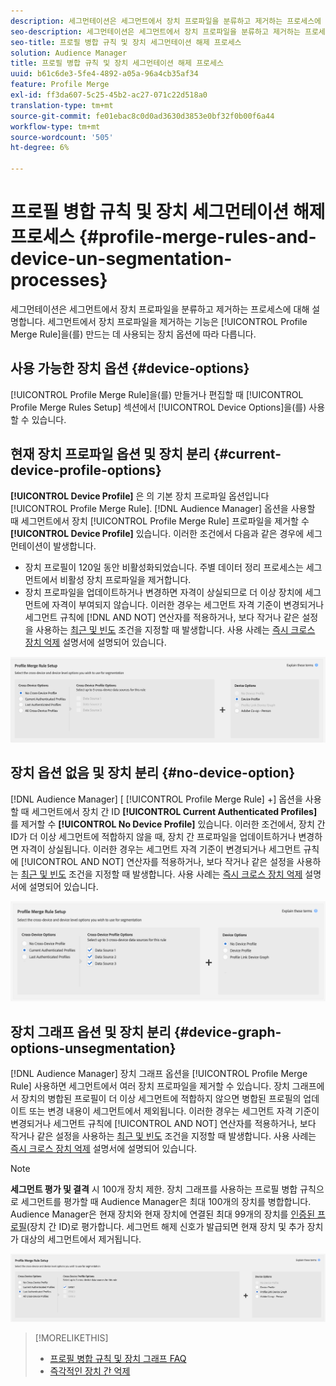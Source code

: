 ```yaml
---
description: 세그먼테이션은 세그먼트에서 장치 프로파일을 분류하고 제거하는 프로세스에 대해 설명합니다. 세그먼트에서 장치 프로파일을 제거하는 기능은 프로필 병합 규칙을 만드는 데 사용되는 장치 옵션에 따라 다릅니다.
seo-description: 세그먼테이션은 세그먼트에서 장치 프로파일을 분류하고 제거하는 프로세스에 대해 설명합니다. 세그먼트에서 장치 프로파일을 제거하는 기능은 프로필 병합 규칙을 만드는 데 사용되는 장치 옵션에 따라 다릅니다.
seo-title: 프로필 병합 규칙 및 장치 세그먼테이션 해제 프로세스
solution: Audience Manager
title: 프로필 병합 규칙 및 장치 세그먼테이션 해제 프로세스
uuid: b61c6de3-5fe4-4892-a05a-96a4cb35af34
feature: Profile Merge
exl-id: ff3da607-5c25-45b2-ac27-071c22d518a0
translation-type: tm+mt
source-git-commit: fe01ebac8c0d0ad3630d3853e0bf32f0b00f6a44
workflow-type: tm+mt
source-wordcount: '505'
ht-degree: 6%

---
```


# 프로필 병합 규칙 및 장치 세그먼테이션 해제 프로세스 {#profile-merge-rules-and-device-un-segmentation-processes}

세그먼테이션은 세그먼트에서 장치 프로파일을 분류하고 제거하는 프로세스에 대해 설명합니다. 세그먼트에서 장치 프로파일을 제거하는 기능은 [!UICONTROL Profile Merge Rule]을(를) 만드는 데 사용되는 장치 옵션에 따라 다릅니다.

## 사용 가능한 장치 옵션 {#device-options}

[!UICONTROL Profile Merge Rule]을(를) 만들거나 편집할 때 [!UICONTROL Profile Merge Rules Setup] 섹션에서 [!UICONTROL Device Options]을(를) 사용할 수 있습니다.

## 현재 장치 프로파일 옵션 및 장치 분리 {#current-device-profile-options}

**[!UICONTROL Device Profile]** 은 의 기본 장치 프로파일 옵션입니다 [!UICONTROL Profile Merge Rule]. [!DNL Audience Manager] 옵션을 사용할 때 세그먼트에서 장치  [!UICONTROL Profile Merge Rule] 프로파일을 제거할 수  **[!UICONTROL Device Profile]** 있습니다. 이러한 조건에서 다음과 같은 경우에 세그먼테이션이 발생합니다.

* 장치 프로필이 120일 동안 비활성화되었습니다. 주별 데이터 정리 프로세스는 세그먼트에서 비활성 장치 프로파일을 제거합니다.
* 장치 프로파일을 업데이트하거나 변경하면 자격이 상실되므로 더 이상 장치에 세그먼트에 자격이 부여되지 않습니다. 이러한 경우는 세그먼트 자격 기준이 변경되거나 세그먼트 규칙에 [!DNL AND NOT] 연산자를 적용하거나, 보다 작거나 같은 설정을 사용하는 [최근 및 빈도](../segments/recency-and-frequency.md) 조건을 지정할 때 발생합니다. 사용 사례는 [즉시 크로스 장치 억제](instant-cross-device-suppression.md) 설명서에 설명되어 있습니다.

![장치 전용](assets/device-only.png)

## 장치 옵션 없음 및 장치 분리 {#no-device-option}

[!DNL Audience Manager] [ [!UICONTROL Profile Merge Rule] +] 옵션을 사용할 때 세그먼트에서 장치 간 ID **[!UICONTROL Current Authenticated Profiles]** 를 제거할 수  **[!UICONTROL No Device Profile]** 있습니다. 이러한 조건에서, 장치 간 ID가 더 이상 세그먼트에 적합하지 않을 때, 장치 간 프로파일을 업데이트하거나 변경하면 자격이 상실됩니다. 이러한 경우는 세그먼트 자격 기준이 변경되거나 세그먼트 규칙에 [!UICONTROL AND NOT] 연산자를 적용하거나, 보다 작거나 같은 설정을 사용하는 [최근 및 빈도](../segments/recency-and-frequency.md) 조건을 지정할 때 발생합니다. 사용 사례는 [즉시 크로스 장치 억제](instant-cross-device-suppression.md) 설명서에 설명되어 있습니다.

![](assets/current-no-device.png)

## 장치 그래프 옵션 및 장치 분리 {#device-graph-options-unsegmentation}

[!DNL Audience Manager] 장치 그래프 옵션을  [!UICONTROL Profile Merge Rule] 사용하면 세그먼트에서 여러 장치 프로파일을 제거할 수 있습니다. 장치 그래프에서 장치의 병합된 프로필이 더 이상 세그먼트에 적합하지 않으면 병합된 프로필의 업데이트 또는 변경 내용이 세그먼트에서 제외됩니다. 이러한 경우는 세그먼트 자격 기준이 변경되거나 세그먼트 규칙에 [!UICONTROL AND NOT] 연산자를 적용하거나, 보다 작거나 같은 설정을 사용하는 [최근 및 빈도](../segments/recency-and-frequency.md) 조건을 지정할 때 발생합니다. 사용 사례는 [즉시 크로스 장치 억제](instant-cross-device-suppression.md) 설명서에 설명되어 있습니다.

>[!NOTE]
>
>**세그먼트 평가 및 결격** 시 100개 장치 제한.
>장치 그래프를 사용하는 프로필 병합 규칙으로 세그먼트를 평가할 때 Audience Manager은 최대 100개의 장치를 병합합니다. Audience Manager은 현재 장치와 현재 장치에 연결된 최대 99개의 장치를 [인증된 프로필](../../reference/visitor-authentication-states.md)(장치 간 ID)로 평가합니다. 세그먼트 해제 신호가 발급되면 현재 장치 및 추가 장치가 대상의 세그먼트에서 제거됩니다.

![](assets/last-device-graph.png)

>[!MORELIKETHIS]
>
>* [프로필 병합 규칙 및 장치 그래프 FAQ](../../faq/faq-profile-merge.md)
>* [즉각적인 장치 간 억제](instant-cross-device-suppression.md)

